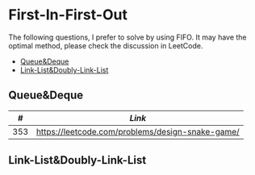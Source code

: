 # First-In-First-Out

The following questions, I prefer to solve by using FIFO. It may have the optimal method, please check the discussion in LeetCode.  

* [Queue&Deque](##Queue-Deque)
* [Link-List&Doubly-Link-List](##Link-List&Doubly-Link-List)

## Queue&Deque

| *#* | *Link* |
| ---- | --------------------------------------------------------------------- |
| 353 | https://leetcode.com/problems/design-snake-game/ |

## Link-List&Doubly-Link-List
